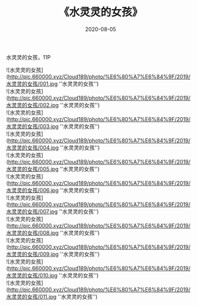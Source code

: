 ﻿---
layout: post
title:  《水灵灵的女孩》
date:   2020-08-05
img: http://pic.660000.xyz/Cloud189/photo/%E6%80%A7%E6%84%9F/2019/水灵灵的女孩/000.jpg
categories: [美女, 性感, 泳衣]
---

水灵灵的女孩，11P

![水灵灵的女孩](http://pic.660000.xyz/Cloud189/photo/%E6%80%A7%E6%84%9F/2019/水灵灵的女孩/001.jpg ''水灵灵的女孩'') <br>
![水灵灵的女孩](http://pic.660000.xyz/Cloud189/photo/%E6%80%A7%E6%84%9F/2019/水灵灵的女孩/002.jpg ''水灵灵的女孩'') <br>
![水灵灵的女孩](http://pic.660000.xyz/Cloud189/photo/%E6%80%A7%E6%84%9F/2019/水灵灵的女孩/003.jpg ''水灵灵的女孩'') <br>
![水灵灵的女孩](http://pic.660000.xyz/Cloud189/photo/%E6%80%A7%E6%84%9F/2019/水灵灵的女孩/004.jpg ''水灵灵的女孩'') <br>
![水灵灵的女孩](http://pic.660000.xyz/Cloud189/photo/%E6%80%A7%E6%84%9F/2019/水灵灵的女孩/005.jpg ''水灵灵的女孩'') <br>
![水灵灵的女孩](http://pic.660000.xyz/Cloud189/photo/%E6%80%A7%E6%84%9F/2019/水灵灵的女孩/006.jpg ''水灵灵的女孩'') <br>
![水灵灵的女孩](http://pic.660000.xyz/Cloud189/photo/%E6%80%A7%E6%84%9F/2019/水灵灵的女孩/007.jpg ''水灵灵的女孩'') <br>
![水灵灵的女孩](http://pic.660000.xyz/Cloud189/photo/%E6%80%A7%E6%84%9F/2019/水灵灵的女孩/008.jpg ''水灵灵的女孩'') <br>
![水灵灵的女孩](http://pic.660000.xyz/Cloud189/photo/%E6%80%A7%E6%84%9F/2019/水灵灵的女孩/009.jpg ''水灵灵的女孩'') <br>
![水灵灵的女孩](http://pic.660000.xyz/Cloud189/photo/%E6%80%A7%E6%84%9F/2019/水灵灵的女孩/010.jpg ''水灵灵的女孩'') <br>
![水灵灵的女孩](http://pic.660000.xyz/Cloud189/photo/%E6%80%A7%E6%84%9F/2019/水灵灵的女孩/011.jpg ''水灵灵的女孩'') <br>
